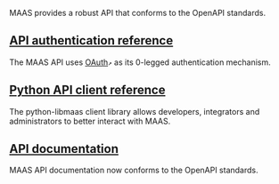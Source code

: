 <!-- "MAAS API reference" -->
MAAS provides a robust API that conforms to the OpenAPI standards.

## [API authentication reference](/t/-/5060)

The MAAS API uses [OAuth](http://en.wikipedia.org/wiki/OAuth)`↗` as its 0-legged authentication mechanism.

## [Python API client reference](/t/-/5404)

The python-libmaas client library allows developers, integrators and administrators to better interact with MAAS. 

## [API documentation](https://maas.io/docs/api)

MAAS API documentation now conforms to the OpenAPI standards.
